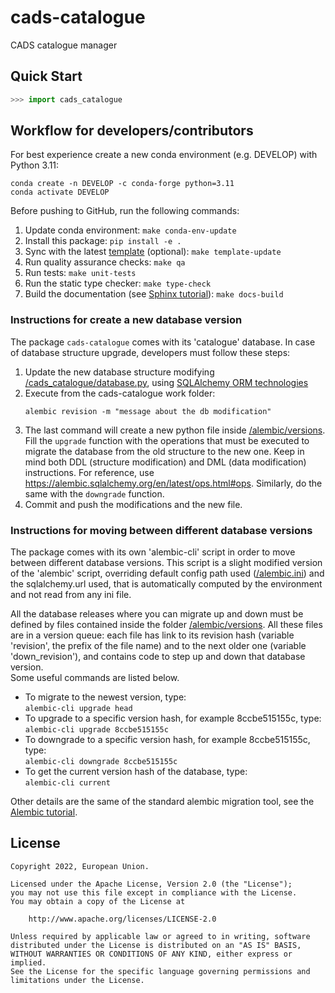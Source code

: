 # cads-catalogue

CADS catalogue manager

## Quick Start

```python
>>> import cads_catalogue

```

## Workflow for developers/contributors

For best experience create a new conda environment (e.g. DEVELOP) with Python 3.11:

```
conda create -n DEVELOP -c conda-forge python=3.11
conda activate DEVELOP
```

Before pushing to GitHub, run the following commands:

1. Update conda environment: `make conda-env-update`
1. Install this package: `pip install -e .`
1. Sync with the latest [template](https://github.com/ecmwf-projects/cookiecutter-conda-package) (optional): `make template-update`
1. Run quality assurance checks: `make qa`
1. Run tests: `make unit-tests`
1. Run the static type checker: `make type-check`
1. Build the documentation (see [Sphinx tutorial](https://www.sphinx-doc.org/en/master/tutorial/)): `make docs-build`

### Instructions for create a new database version

The package `cads-catalogue` comes with its 'catalogue' database.
In case of database structure upgrade, developers must follow these steps:

1. Update the new database structure modifying [/cads_catalogue/database.py](/cads_catalogue/database.py), using
   [SQLAlchemy ORM technologies](https://docs.sqlalchemy.org/en/latest/orm/)
1. Execute from the cads-catalogue work folder:
   ```
   alembic revision -m "message about the db modification"
   ```
1. The last command will create a new python file inside [/alembic/versions](/alembic/versions). Fill the `upgrade`
   function with the operations that must be executed to migrate the database from the old structure to the new one.
   Keep in mind both DDL (structure modification) and DML (data modification) instructions. For reference,
   use https://alembic.sqlalchemy.org/en/latest/ops.html#ops.
   Similarly, do the same with the `downgrade` function.
1. Commit and push the modifications and the new file.

### Instructions for moving between different database versions

The package comes with its own 'alembic-cli' script in order to move between different
database versions. This script is a slight modified version of the 'alembic' script, overriding
default config path used ([/alembic.ini](/alembic.ini)) and the sqlalchemy.url used, that is
automatically computed by the environment and not read from any ini file.

All the database releases where you can migrate up and down must be defined by files contained inside
the folder [/alembic/versions](/alembic/versions). All these files are in a version queue: each file has
link to its revision hash (variable 'revision', the prefix of the file name) and to the next older one
(variable 'down_revision'), and contains code to step up and down that database version.\
Some useful commands are listed below.

- To migrate to the newest version, type:\
  `alembic-cli upgrade head`
- To upgrade to a specific version hash, for example 8ccbe515155c, type:\
  `alembic-cli upgrade 8ccbe515155c`
- To downgrade to a specific version hash, for example 8ccbe515155c, type:\
  `alembic-cli downgrade 8ccbe515155c`
- To get the current version hash of the database, type:\
  `alembic-cli current`

Other details are the same of the standard alembic migration tool,
see the [Alembic tutorial](https://alembic.sqlalchemy.org/en/latest/tutorial.html).

## License

```
Copyright 2022, European Union.

Licensed under the Apache License, Version 2.0 (the "License");
you may not use this file except in compliance with the License.
You may obtain a copy of the License at

    http://www.apache.org/licenses/LICENSE-2.0

Unless required by applicable law or agreed to in writing, software
distributed under the License is distributed on an "AS IS" BASIS,
WITHOUT WARRANTIES OR CONDITIONS OF ANY KIND, either express or implied.
See the License for the specific language governing permissions and
limitations under the License.
```
